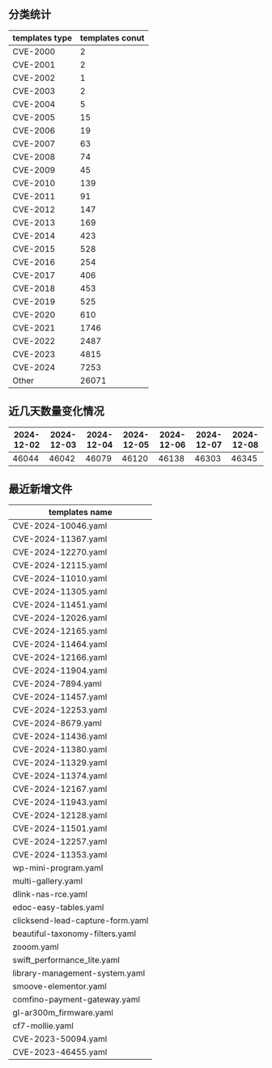 ## 分类统计
| templates type | templates conut | 
| --- | --- |
| CVE-2000 | 2 |
| CVE-2001 | 2 |
| CVE-2002 | 1 |
| CVE-2003 | 2 |
| CVE-2004 | 5 |
| CVE-2005 | 15 |
| CVE-2006 | 19 |
| CVE-2007 | 63 |
| CVE-2008 | 74 |
| CVE-2009 | 45 |
| CVE-2010 | 139 |
| CVE-2011 | 91 |
| CVE-2012 | 147 |
| CVE-2013 | 169 |
| CVE-2014 | 423 |
| CVE-2015 | 528 |
| CVE-2016 | 254 |
| CVE-2017 | 406 |
| CVE-2018 | 453 |
| CVE-2019 | 525 |
| CVE-2020 | 610 |
| CVE-2021 | 1746 |
| CVE-2022 | 2487 |
| CVE-2023 | 4815 |
| CVE-2024 | 7253 |
| Other | 26071 |
## 近几天数量变化情况
|2024-12-02 | 2024-12-03 | 2024-12-04 | 2024-12-05 | 2024-12-06 | 2024-12-07 | 2024-12-08|
|--- | ------ | ------ | ------ | ------ | ------ | ---|
|46044 | 46042 | 46079 | 46120 | 46138 | 46303 | 46345|
## 最近新增文件
| templates name | 
| --- |
| CVE-2024-10046.yaml |
| CVE-2024-11367.yaml |
| CVE-2024-12270.yaml |
| CVE-2024-12115.yaml |
| CVE-2024-11010.yaml |
| CVE-2024-11305.yaml |
| CVE-2024-11451.yaml |
| CVE-2024-12026.yaml |
| CVE-2024-12165.yaml |
| CVE-2024-11464.yaml |
| CVE-2024-12166.yaml |
| CVE-2024-11904.yaml |
| CVE-2024-7894.yaml |
| CVE-2024-11457.yaml |
| CVE-2024-12253.yaml |
| CVE-2024-8679.yaml |
| CVE-2024-11436.yaml |
| CVE-2024-11380.yaml |
| CVE-2024-11329.yaml |
| CVE-2024-11374.yaml |
| CVE-2024-12167.yaml |
| CVE-2024-11943.yaml |
| CVE-2024-12128.yaml |
| CVE-2024-11501.yaml |
| CVE-2024-12257.yaml |
| CVE-2024-11353.yaml |
| wp-mini-program.yaml |
| multi-gallery.yaml |
| dlink-nas-rce.yaml |
| edoc-easy-tables.yaml |
| clicksend-lead-capture-form.yaml |
| beautiful-taxonomy-filters.yaml |
| zooom.yaml |
| swift_performance_lite.yaml |
| library-management-system.yaml |
| smoove-elementor.yaml |
| comfino-payment-gateway.yaml |
| gl-ar300m_firmware.yaml |
| cf7-mollie.yaml |
| CVE-2023-50094.yaml |
| CVE-2023-46455.yaml |
